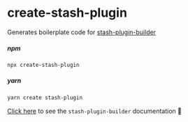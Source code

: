 # create-stash-plugin

Generates boilerplate code for [stash-plugin-builder](https://www.npmjs.com/package/stash-plugin-builder)

##### npm

```sh
npx create-stash-plugin
```

##### yarn

```sh
yarn create stash-plugin
```

[Click here](https://github.com/Tetrax-10/stash-plugin-builder#readme) to see the `stash-plugin-builder` documentation 📃
